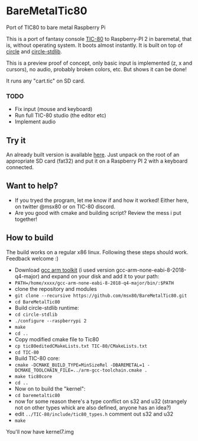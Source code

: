 # BareMetalTic80
Port of TIC80 to bare metal Raspberry Pi

This is a port of fantasy console [TIC-80](https://github.com/nesbox/TIC-80) to Raspberry-PI 2 in baremetal, that is, without operating system. It boots almost instantly. It is built on top of [circle](https://github.com/rsta2/circle) and [circle-stdlib](https://github.com/smuehlst/circle-stdlib).

This is a preview proof of concept, only basic input is implemented (z, x and cursors), no audio, probably broken colors, etc. But shows it can be done!

It runs any "cart.tic" on SD card.

### TODO

* Fix input (mouse and keyboard)
* Run full TIC-80 studio (the editor etc)
* Implement audio

## Try it

An already built version is available [here](https://drive.google.com/file/d/1kck1odAhhJPL2Zs7zP8cYOfv2Ap05nV4/view?usp=sharing). Just unpack on the root of an appropriate SD card (fat32) and put it on a Raspberry PI 2 with a keyboard connected.

## Want to help?

* If you tryed the program, let me know if and how it worked! Either here, on twitter @msx80 or on TIC-80 discord.
* Are you good with cmake and building script? Review the mess i put together!

## How to build

The build works on a regular x86 linux. Following these steps should work. Feedback welcome :)

* Download [gcc arm toolkit](https://developer.arm.com/open-source/gnu-toolchain/gnu-rm/downloads) (i used version gcc-arm-none-eabi-8-2018-q4-major) and expand on your disk and add it to your path:
* `PATH=/home/xxxx/gcc-arm-none-eabi-8-2018-q4-major/bin/:$PATH`
* clone the repository and modules
* `git clone --recursive https://github.com/msx80/BareMetalTic80.git`
* `cd BareMetalTic80`
* Build circle-stdlib runtime:
* `cd circle-stdlib`
* `./configure --raspberrypi 2`
* `make`
* `cd ..`
* Copy modified cmake file to Tic80
* `cp tic80editedCMakeLists.txt TIC-80/CMakeLists.txt`
* `cd TIC-80`
* Build TIC-80 core:
* `cmake -DCMAKE_BUILD_TYPE=MinSizeRel -DBAREMETAL=1 -DCMAKE_TOOLCHAIN_FILE=../arm-gcc-toolchain.cmake .`
* `make tic80core`
* `cd ..`
* Now on to build the "kernel":
* `cd baremetaltic80`
* now for some reason there's a type conflict on s32 and u32 (strangely not on other types whick are also defined, anyone has an idea?)
* edit `../TIC-80/include/tic80_types.h` comment out s32 and u32
* `make`

You'll now have kernel7.img

